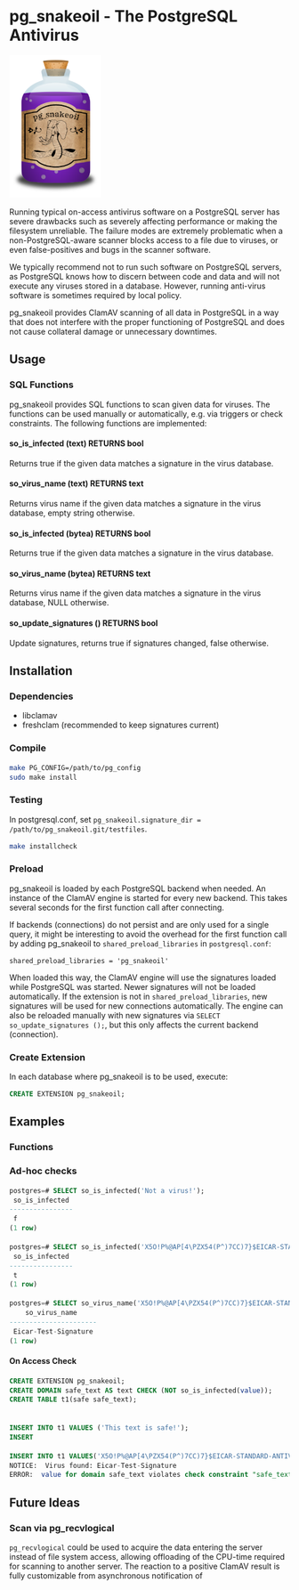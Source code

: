 # pg_snakeoil - The PostgreSQL Antivirus

<img src="images/pg_snakeoil_logo.png" height="256">

Running typical on-access antivirus software on a PostgreSQL server has severe
drawbacks such as severely affecting performance or making the filesystem
unreliable.  The failure modes are extremely problematic when a
non-PostgreSQL-aware scanner blocks access to a file due to viruses, or even
false-positives and bugs in the scanner software.

We typically recommend not to run such software on PostgreSQL servers, as
PostgreSQL knows how to discern between code and data and will not execute any
viruses stored in a database. However, running anti-virus software is sometimes
required by local policy.

pg_snakeoil provides ClamAV scanning of all data in PostgreSQL in a way that
does not interfere with the proper functioning of PostgreSQL and does not cause
collateral damage or unnecessary downtimes.

## Usage

### SQL Functions

pg_snakeoil provides SQL functions to scan given data for viruses. The
functions can be used manually or automatically, e.g. via triggers or check
constraints. The following functions are implemented:

#### so_is_infected (text) RETURNS bool

Returns true if the given data matches a signature in the virus database.

#### so_virus_name (text) RETURNS text

Returns virus name if the given data matches a signature in the virus database, empty string otherwise.

#### so_is_infected (bytea) RETURNS bool

Returns true if the given data matches a signature in the virus database.

#### so_virus_name (bytea) RETURNS text

Returns virus name if the given data matches a signature in the virus database,
NULL otherwise.

#### so_update_signatures () RETURNS bool

Update signatures, returns true if signatures changed, false otherwise.


## Installation

### Dependencies

* libclamav
* freshclam (recommended to keep signatures current)

### Compile

```bash
make PG_CONFIG=/path/to/pg_config
sudo make install
```

### Testing

In postgresql.conf, set `pg_snakeoil.signature_dir = /path/to/pg_snakeoil.git/testfiles`.

```bash
make installcheck
```

### Preload

pg_snakeoil is loaded by each PostgreSQL backend when needed.
An instance of the ClamAV engine is started for every new backend.
This takes several seconds for the first function call after connecting.

If backends (connections) do not persist and are only used for a single query, it might be interesting to avoid the overhead for the first function call by adding pg_snakeoil to `shared_preload_libraries` in
`postgresql.conf`:

```
shared_preload_libraries = 'pg_snakeoil'
```

When loaded this way, the ClamAV engine will use the signatures loaded while PostgreSQL was started.
Newer signatures will not be loaded automatically.
If the extension is not in `shared_preload_libraries`, new signatures will be used for new connections automatically.
The engine can also be reloaded manually with new signatures via `SELECT so_update_signatures ();`, but this only affects the current backend (connection).

### Create Extension

In each database where pg_snakeoil is to be used, execute:

```SQL
CREATE EXTENSION pg_snakeoil;
```

## Examples

### Functions

### Ad-hoc checks

```SQL
postgres=# SELECT so_is_infected('Not a virus!');
 so_is_infected
----------------
 f
(1 row)

postgres=# SELECT so_is_infected('X5O!P%@AP[4\PZX54(P^)7CC)7}$EICAR-STANDARD-ANTIVIRUS-TEST-FILE!$H+H*');
 so_is_infected
----------------
 t
(1 row)

postgres=# SELECT so_virus_name('X5O!P%@AP[4\PZX54(P^)7CC)7}$EICAR-STANDARD-ANTIVIRUS-TEST-FILE!$H+H*');
    so_virus_name
----------------------
 Eicar-Test-Signature
(1 row)
```

#### On Access Check

```SQL
CREATE EXTENSION pg_snakeoil;
CREATE DOMAIN safe_text AS text CHECK (NOT so_is_infected(value));
CREATE TABLE t1(safe safe_text);


INSERT INTO t1 VALUES ('This text is safe!');
INSERT

INSERT INTO t1 VALUES('X5O!P%@AP[4\PZX54(P^)7CC)7}$EICAR-STANDARD-ANTIVIRUS-TEST-FILE!$H+H*');
NOTICE:  Virus found: Eicar-Test-Signature
ERROR:  value for domain safe_text violates check constraint "safe_text_check"
```

## Future Ideas

### Scan via pg_recvlogical

`pg_recvlogical` could be used to acquire the data entering the server
instead of file system access, allowing offloading of the CPU-time
required for scanning to another server. The reaction to a positive
ClamAV result is fully customizable from asynchronous notification of

